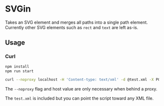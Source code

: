 # SVGin

Takes an SVG element and merges all paths into a single path element. Currently other SVG elements such as `rect` and `text` are left as-is.

## Usage

### Curl

```bash
npm install
npm run start

curl --noproxy localhost -H 'Content-type: text/xml' -d @test.xml -X POST http://localhost:3080/v1/gin
```

The `--noproxy` flag and host value are only necessary when behind a proxy.

The `test.xml` is included but you can point the script toward any XML file.